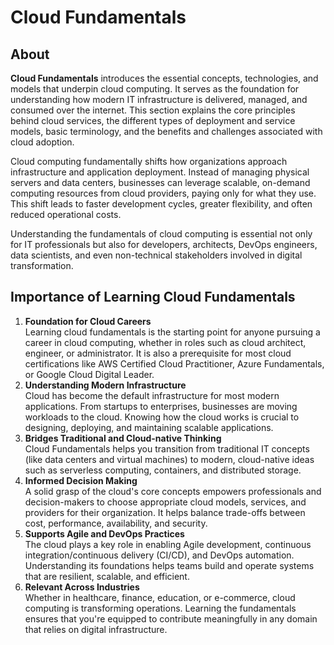 # Cloud Fundamentals

## About

**Cloud Fundamentals** introduces the essential concepts, technologies, and models that underpin cloud computing. It serves as the foundation for understanding how modern IT infrastructure is delivered, managed, and consumed over the internet. This section explains the core principles behind cloud services, the different types of deployment and service models, basic terminology, and the benefits and challenges associated with cloud adoption.

Cloud computing fundamentally shifts how organizations approach infrastructure and application deployment. Instead of managing physical servers and data centers, businesses can leverage scalable, on-demand computing resources from cloud providers, paying only for what they use. This shift leads to faster development cycles, greater flexibility, and often reduced operational costs.

Understanding the fundamentals of cloud computing is essential not only for IT professionals but also for developers, architects, DevOps engineers, data scientists, and even non-technical stakeholders involved in digital transformation.

## Importance of Learning Cloud Fundamentals

1. **Foundation for Cloud Careers**\
   Learning cloud fundamentals is the starting point for anyone pursuing a career in cloud computing, whether in roles such as cloud architect, engineer, or administrator. It is also a prerequisite for most cloud certifications like AWS Certified Cloud Practitioner, Azure Fundamentals, or Google Cloud Digital Leader.
2. **Understanding Modern Infrastructure**\
   Cloud has become the default infrastructure for most modern applications. From startups to enterprises, businesses are moving workloads to the cloud. Knowing how the cloud works is crucial to designing, deploying, and maintaining scalable applications.
3. **Bridges Traditional and Cloud-native Thinking**\
   Cloud Fundamentals helps you transition from traditional IT concepts (like data centers and virtual machines) to modern, cloud-native ideas such as serverless computing, containers, and distributed storage.
4. **Informed Decision Making**\
   A solid grasp of the cloud's core concepts empowers professionals and decision-makers to choose appropriate cloud models, services, and providers for their organization. It helps balance trade-offs between cost, performance, availability, and security.
5. **Supports Agile and DevOps Practices**\
   The cloud plays a key role in enabling Agile development, continuous integration/continuous delivery (CI/CD), and DevOps automation. Understanding its foundations helps teams build and operate systems that are resilient, scalable, and efficient.
6. **Relevant Across Industries**\
   Whether in healthcare, finance, education, or e-commerce, cloud computing is transforming operations. Learning the fundamentals ensures that you're equipped to contribute meaningfully in any domain that relies on digital infrastructure.
